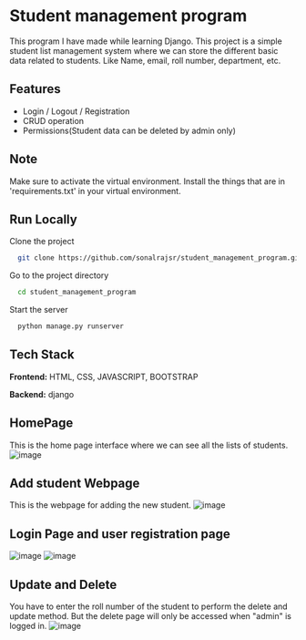 
# Student management program

This program I have made while learning Django. This project is a simple student list management system where we can store the different basic data related to students.
Like Name, email, roll number, department, etc.
## Features

- Login / Logout / Registration
- CRUD operation
- Permissions(Student data can be deleted by admin only)


## Note
Make sure to activate the virtual environment. Install the things that are in 'requirements.txt' in your virtual environment.

## Run Locally

Clone the project

```bash
  git clone https://github.com/sonalrajsr/student_management_program.git
```

Go to the project directory

```bash
  cd student_management_program
```

Start the server

```bash
  python manage.py runserver
```


## Tech Stack

**Frontend:** HTML, CSS, JAVASCRIPT, BOOTSTRAP

**Backend:** django


## HomePage
This is the home page interface where we can see all the lists of students.
![image](https://github.com/sonalrajsr/student_management_program/assets/123736054/ba20e331-02d5-48cd-9fb9-779d36851699)
## Add student Webpage
This is the webpage for adding the new student.
![image](https://github.com/sonalrajsr/student_management_program/assets/123736054/bc8c2b0b-ece1-4538-9b39-1dd20dc16dbe)
## Login Page and user registration page
![image](https://github.com/sonalrajsr/student_management_program/assets/123736054/06362830-80e1-46bd-9033-834176a78703)
![image](https://github.com/sonalrajsr/student_management_program/assets/123736054/c24c863e-8716-4b20-9cdb-d844bcd23b5a)
## Update and Delete
You have to enter the roll number of the student to perform the delete and update method. But the delete page will only be accessed when "admin" is logged in. 
![image](https://github.com/sonalrajsr/student_management_program/assets/123736054/67c83bb7-65c7-4345-95e5-80e1861e243a)






